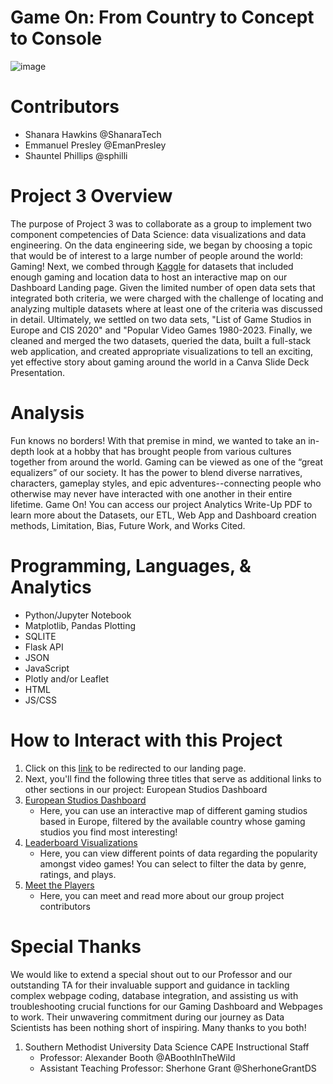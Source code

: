 # Game On: From Country to Concept to Console
![image](https://github.com/EmanPresley/Project3-Group3/assets/147120775/423f3738-1c74-4c79-bfa7-e6b4af39a502)

# Contributors
  - Shanara Hawkins @ShanaraTech
  - Emmanuel Presley @EmanPresley
  - Shauntel Phillips @sphilli

# Project 3 Overview
The purpose of Project 3 was to collaborate as a group to implement two component competencies of Data Science: data visualizations and data engineering. On the data engineering side, we began by choosing a topic that would be of interest to a large number of people around the world: Gaming! Next, we combed through [Kaggle](https://www.kaggle.com/) for datasets that included enough gaming and location data to host an interactive map on our Dashboard Landing page. Given the limited number of open data sets that integrated both criteria, we were charged with the challenge of locating and analyzing multiple datasets where at least one of the criteria was discussed in detail. Ultimately, we settled on two data sets, "List of Game Studios in Europe and CIS 2020" and "Popular Video Games 1980-2023. Finally, we cleaned and merged the two datasets, queried the data, built a full-stack web application, and created appropriate visualizations to tell an exciting, yet effective story about gaming around the world in a Canva Slide Deck Presentation. 

# Analysis
Fun knows no borders! With that premise in mind, we wanted to take an in-depth look at a hobby that has brought people from various cultures together from around the world. Gaming can be viewed as one of the “great equalizers” of our society. It has the power to blend diverse narratives, characters, gameplay styles, and epic adventures--connecting people who otherwise may never have interacted with one another in their entire lifetime. Game On! You can access our project Analytics Write-Up PDF to learn more about the Datasets, our ETL, Web App and Dashboard creation methods, Limitation, Bias, Future Work, and Works Cited. 

# Programming, Languages, & Analytics
  - Python/Jupyter Notebook
  - Matplotlib, Pandas Plotting
  - SQLITE
  - Flask API
  - JSON
  - JavaScript
  - Plotly and/or Leaflet
  - HTML
  - JS/CSS

# How to Interact with this Project
1. Click on this [link](https://presley202.pythonanywhere.com/) to be redirected to our landing page.
2. Next, you'll find the following three titles that serve as additional links to other sections in our project: European Studios Dashboard
3. [European Studios Dashboard](https://presley202.pythonanywhere.com/index)
     - Here, you can use an interactive map of different gaming studios based in Europe, filtered by the available country whose gaming studios you find most interesting!
4. [Leaderboard Visualizations](https://presley202.pythonanywhere.com/games_db)
    - Here, you can view different points of data regarding the popularity amongst video games! You can select to filter the data by genre, ratings, and plays. 
5. [Meet the Players](https://presley202.pythonanywhere.com/about_us)
    - Here, you can meet and read more about our group project contributors
   
# Special Thanks
We would like to extend a special shout out to our Professor and our outstanding TA for their invaluable support and guidance in tackling complex webpage coding, database integration, and assisting us with troubleshooting crucial functions for our Gaming Dashboard and Webpages to work. Their unwavering commitment during our journey as Data Scientists has been nothing short of inspiring. Many thanks to you both!
  1. Southern Methodist University Data Science CAPE Instructional Staff
     - Professor: Alexander Booth @ABoothInTheWild
     - Assistant Teaching Professor: Sherhone Grant @SherhoneGrantDS

  
